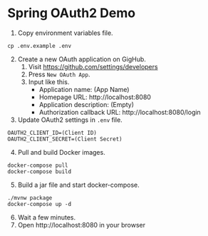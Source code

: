 # Spring OAuth2 Demo

1. Copy environment variables file.
```
cp .env.example .env
```
2. Create a new OAuth application on GigHub.
	1. Visit https://github.com/settings/developers
	2. Press `New OAuth App`.
	3. Input like this.
		- Application name: (App Name)
		- Homepage URL: http://localhost:8080
		- Application description: (Empty)
		- Authorization callback URL: http://localhost:8080/login
3. Update OAuth2 settings in `.env` file.
```
OAUTH2_CLIENT_ID=(Client ID)
OAUTH2_CLIENT_SECRET=(Client Secret)
```
4. Pull and build Docker images.
```
docker-compose pull
docker-compose build
```
5. Build a jar file and start docker-compose.
```
./mvnw package
docker-compose up -d
```
6. Wait a few minutes.
7. Open http://localhost:8080 in your browser
